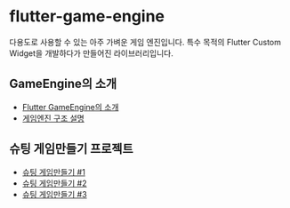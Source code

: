 # flutter-game-engine

다용도로 사용할 수 있는 아주 가벼운 게임 엔진입니다.
특수 목적의 Flutter Custom Widget을 개발하다가 만들어진 라이브러리입니다.


## GameEngine의 소개
* [Flutter GameEngine의 소개](./001/)
* [게임엔진 구조 설명](./002/)


## 슈팅 게임만들기 프로젝트
* [슈팅 게임만들기 #1](./game/space_ship/001/)
* [슈팅 게임만들기 #2](./game/space_ship/002/)
* [슈팅 게임만들기 #3](./game/space_ship/003/)
